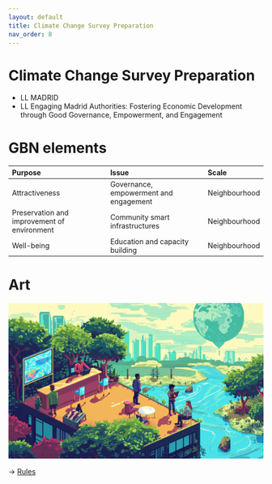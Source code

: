 ```yaml
---
layout: default
title: Climate Change Survey Preparation
nav_order: 8
---
```


# Climate Change Survey Preparation

* LL MADRID
* LL Engaging Madrid Authorities: Fostering Economic Development through Good Governance, Empowerment, and Engagement


# GBN elements

| Purpose                                     | Issue                                  | Scale         |
|:--------------------------------------------|:---------------------------------------|:--------------|
| Attractiveness                              | Governance, empowerment and engagement | Neighbourhood |
| Preservation and improvement of environment | Community smart infrastructures        | Neighbourhood |
| Well-being                                  | Education and capacity building        | Neighbourhood |

# Art

![](art/CCSP.png)




-> [Rules](rules.md)
